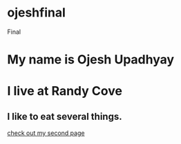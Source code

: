 # ojeshfinal
Final

# My name is Ojesh Upadhyay
# I live at Randy Cove
## I like to eat several things.

[check out my second page](secondpage.md)
